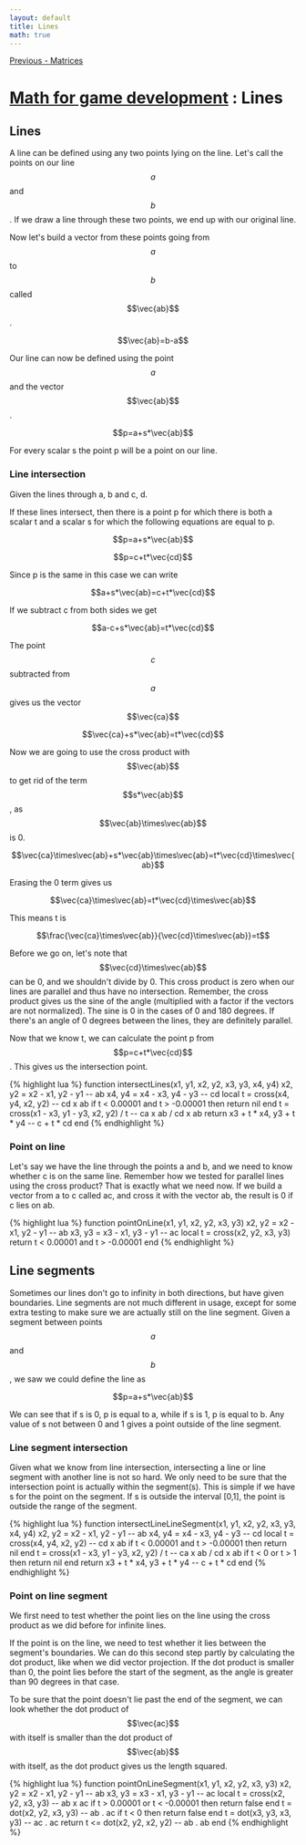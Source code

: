 ```yaml
---
layout: default
title: Lines
math: true
---
```


[Previous - Matrices](4-matrices.html)

# [Math for game development](../) : Lines

## Lines

A line can be defined using any two points lying on the line. Let's call the points on our line $$a$$ and $$b$$. If we draw a line through these two points, we end up with our original line.

Now let's build a vector from these points going from $$a$$ to $$b$$ called $$\vec{ab}$$.

$$\vec{ab}=b-a$$

Our line can now be defined using the point $$a$$ and the vector $$\vec{ab}$$.

$$p=a+s*\vec{ab}$$

For every scalar s the point p will be a point on our line.

### Line intersection

Given the lines through a, b and c, d.

If these lines intersect, then there is a point p for which there is both a scalar t and a scalar s for which the following equations are equal to p.

$$p=a+s*\vec{ab}$$

$$p=c+t*\vec{cd}$$

Since p is the same in this case we can write

$$a+s*\vec{ab}=c+t*\vec{cd}$$

If we subtract c from both sides we get

$$a-c+s*\vec{ab}=t*\vec{cd}$$

The point $$c$$ subtracted from $$a$$ gives us the vector $$\vec{ca}$$

$$\vec{ca}+s*\vec{ab}=t*\vec{cd}$$

Now we are going to use the cross product with $$\vec{ab}$$ to get rid of the term $$s*\vec{ab}$$, as $$\vec{ab}\times\vec{ab}$$ is 0.

$$\vec{ca}\times\vec{ab}+s*\vec{ab}\times\vec{ab}=t*\vec{cd}\times\vec{ab}$$

Erasing the 0 term gives us

$$\vec{ca}\times\vec{ab}=t*\vec{cd}\times\vec{ab}$$

This means t is

$$\frac{\vec{ca}\times\vec{ab}}{\vec{cd}\times\vec{ab}}=t$$

Before we go on, let's note that $$\vec{cd}\times\vec{ab}$$ can be 0, and we shouldn't divide by 0. This cross product is zero when our lines are parallel and thus have no intersection. Remember, the cross product gives us the sine of the angle (multiplied with a factor if the vectors are not normalized). The sine is 0 in the cases of 0 and 180 degrees. If there's an angle of 0 degrees between the lines, they are definitely parallel.

Now that we know t, we can calculate the point p from $$p=c+t*\vec{cd}$$. This gives us the intersection point.

{% highlight lua %}
function intersectLines(x1, y1, x2, y2, x3, y3, x4, y4)
    x2, y2 = x2 - x1, y2 - y1               -- ab
    x4, y4 = x4 - x3, y4 - y3               -- cd
    local t = cross(x4, y4, x2, y2)         -- cd x ab
    if t < 0.00001 and t > -0.00001 then
        return nil
    end
    t = cross(x1 - x3, y1 - y3, x2, y2) / t -- ca x ab / cd x ab
    return x3 + t * x4, y3 + t * y4         -- c + t * cd
end
{% endhighlight %}

### Point on line

Let's say we have the line through the points a and b, and we need to know whether c is on the same line. Remember how we tested for parallel lines using the cross product? That is exactly what we need now. If we build a vector from a to c called ac, and cross it with the vector ab, the result is 0 if c lies on ab.

{% highlight lua %}
function pointOnLine(x1, y1, x2, y2, x3, y3)
    x2, y2 = x2 - x1, y2 - y1 -- ab
    x3, y3 = x3 - x1, y3 - y1 -- ac
    local t = cross(x2, y2, x3, y3)
    return t < 0.00001 and t > -0.00001
end
{% endhighlight %}

## Line segments

Sometimes our lines don't go to infinity in both directions, but have given boundaries. Line segments are not much different in usage, except for some extra testing to make sure we are actually still on the line segment. Given a segment between points $$a$$ and $$b$$, we saw we could define the line as

$$p=a+s*\vec{ab}$$

We can see that if s is 0, p is equal to a, while if s is 1, p is equal to b. Any value of s not between 0 and 1 gives a point outside of the line segment.

### Line segment intersection

Given what we know from line intersection, intersecting a line or line segment with another line is not so hard. We only need to be sure that the intersection point is actually within the segment(s). This is simple if we have s for the point on the segment. If s is outside the interval [0,1], the point is outside the range of the segment.

{% highlight lua %}
function intersectLineLineSegment(x1, y1, x2, y2, x3, y3, x4, y4)
    x2, y2 = x2 - x1, y2 - y1               -- ab
    x4, y4 = x4 - x3, y4 - y3               -- cd
    local t = cross(x4, y4, x2, y2)         -- cd x ab
    if t < 0.00001 and t > -0.00001 then
        return nil
    end
    t = cross(x1 - x3, y1 - y3, x2, y2) / t -- ca x ab / cd x ab
    if t < 0 or t > 1 then
        return nil
    end
    return x3 + t * x4, y3 + t * y4         -- c + t * cd
end
{% endhighlight %}

### Point on line segment

We first need to test whether the point lies on the line using the cross product as we did before for infinite lines.

If the point is on the line, we need to test whether it lies between the segment's boundaries. We can do this second step partly by calculating the dot product, like when we did vector projection. If the dot product is smaller than 0, the point lies before the start of the segment, as the angle is greater than 90 degrees in that case.

To be sure that the point doesn't lie past the end of the segment, we can look whether the dot product of $$\vec{ac}$$ with itself is smaller than the dot product of $$\vec{ab}$$ with itself, as the dot product gives us the length squared.

{% highlight lua %}
function pointOnLineSegment(x1, y1, x2, y2, x3, y3)
    x2, y2 = x2 - x1, y2 - y1               -- ab
    x3, y3 = x3 - x1, y3 - y1               -- ac
    local t = cross(x2, y2, x3, y3)         -- ab x ac
    if t > 0.00001 or t < -0.00001 then
        return false
    end
    t = dot(x2, y2, x3, y3)                 -- ab . ac
    if t < 0 then
        return false
    end
    t = dot(x3, y3, x3, y3)                 -- ac . ac
    return t <= dot(x2, y2, x2, y2)         -- ab . ab
end
{% endhighlight %}